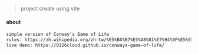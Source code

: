 > project create using vite

#### about

```md
simple version of Conway's Game of Life
rules: https://zh.wikipedia.org/zh-tw/%E5%BA%B7%E5%A8%81%E7%94%9F%E5%91%BD%E6%B8%B8%E6%88%8F
live demo: https://0126cloud.github.io/conways-game-of-life/
```